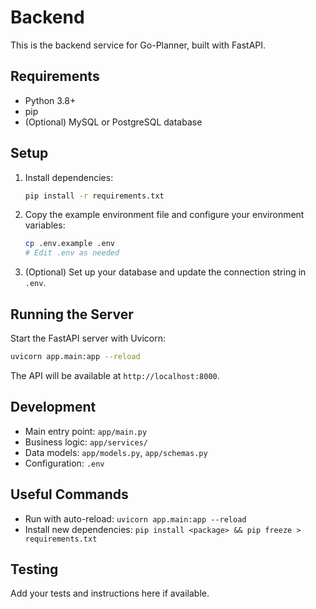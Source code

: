 # Backend

This is the backend service for Go-Planner, built with FastAPI.

## Requirements
- Python 3.8+
- pip
- (Optional) MySQL or PostgreSQL database

## Setup
1. Install dependencies:
   ```bash
   pip install -r requirements.txt
   ```
2. Copy the example environment file and configure your environment variables:
   ```bash
   cp .env.example .env
   # Edit .env as needed
   ```
3. (Optional) Set up your database and update the connection string in `.env`.

## Running the Server
Start the FastAPI server with Uvicorn:
```bash
uvicorn app.main:app --reload
```
The API will be available at `http://localhost:8000`.

## Development
- Main entry point: `app/main.py`
- Business logic: `app/services/`
- Data models: `app/models.py`, `app/schemas.py`
- Configuration: `.env`

## Useful Commands
- Run with auto-reload: `uvicorn app.main:app --reload`
- Install new dependencies: `pip install <package> && pip freeze > requirements.txt`

## Testing
Add your tests and instructions here if available. 